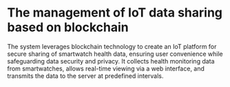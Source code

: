 # The management of IoT data sharing based on blockchain
 The system leverages blockchain technology to create an IoT platform for secure sharing of smartwatch health data, ensuring user convenience while safeguarding data security and privacy. It collects health monitoring data from smartwatches, allows real-time viewing via a web interface, and transmits the data to the server at predefined intervals.
